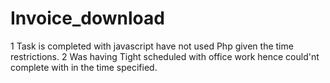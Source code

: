 # Invoice_download
1 Task is completed with javascript have not used Php given the time restrictions.
2 Was having Tight scheduled with office work hence could'nt complete with in the time specified.
